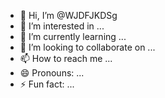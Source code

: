 - 👋 Hi, I’m @WJDFJKDSg
- 👀 I’m interested in ...
- 🌱 I’m currently learning ...
- 💞️ I’m looking to collaborate on ...
- 📫 How to reach me ...
- 😄 Pronouns: ...
- ⚡ Fun fact: ...

<!---
WJDFJKDSg/WJDFJKDSg is a ✨ special ✨ repository because its `README.md` (this file) appears on your GitHub profile.
You can click the Preview link to take a look at your changes.
--->

